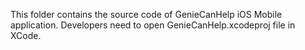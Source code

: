 This folder contains the source code of GenieCanHelp iOS Mobile application. Developers need to open GenieCanHelp.xcodeproj file in XCode.
